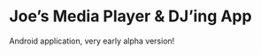 Joe’s Media Player & DJ’ing App
===============================

Android application, very early alpha version!